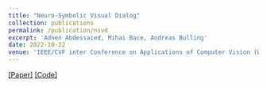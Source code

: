 ```yaml
---
title: "Neuro-Symbolic Visual Dialog"
collection: publications
permalink: /publication/nsvd
excerpt: 'Adnen Abdessaied, Mihai Bace, Andreas Bulling'
date: 2022-10-22
venue: 'IEEE/CVF inter Conference on Applications of Computer Vision (WACV)'
---
```

[[Paper]](https://arxiv.org/abs/2310.16590) [[Code]](https://github.com/adnenabdessaied/VDGR)
